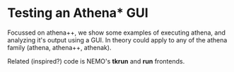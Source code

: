 # Testing an Athena* GUI

Focussed on athena++, we show some examples of executing athena, and analyzing it's output using a GUI.
In theory could apply to any of the athena family (athena, athena++, athenak).

Related (inspired?) code is NEMO's **tkrun** and **run** frontends.


